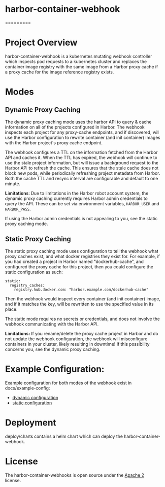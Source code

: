 # harbor-container-webhook
=========

# Project Overview

harbor-container-webhook is a kubernetes mutating webhook controller which inspects pod requests to a kubernetes
cluster and replaces the container image registry with the same image from a Harbor proxy cache if a 
proxy cache for the image reference registry exists.

# Modes

## Dynamic Proxy Caching
The dynamic proxy caching mode uses the harbor API to query & cache information on all of the projects configured in
Harbor. The webhook inspects each project for any proxy-cache endpoints, and if discovered, will use the Harbor
configuration to rewrite container (and init container) images with the Harbor project's proxy cache endpoint. 

The webhook configures a TTL on the information fetched from the Harbor API and caches it. When the TTL has expired,
the webhook will continue to use the stale project information, but will issue a background request to the Harbor API
to refresh the cache. This ensures that the stale cache does not block new pods, while periodically refreshing
project metadata from Harbor. Both the cache TTL and resync interval are configurable and default to one minute.

**Limitations**:
Due to limitations in the Harbor robot account system, the dynamic proxy caching currently requires Harbor admin
credentials to query the API. These can be set via environment variables, `HARBOR_USER` and `HARBOR_PASS`.

If using the Harbor admin credentials is not appealing to you, see the static proxy caching mode.

## Static Proxy Caching
The static proxy caching mode uses configuration to tell the webhook what proxy caches exist, and what docker
registries they exist for. For example, if you had created a project in Harbor named "dockerhub-cache", and configured
the proxy cache for this project, then you could configure the static configuration as such:
```
static:
  registry_caches:
    registry.hub.docker.com: "harbor.example.com/dockerhub-cache"
``` 

Then the webhook would inspect every container (and init container) image, and if it matches the key, will be rewritten
to use the specified value in its place.

The static mode requires no secrets or credentials, and does not involve the webhook communicating with the Harbor API.

**Limitations:**
If you rename/delete the proxy cache project in Harbor and do not update the webhook configuration,
the webhook will misconfigure containers in your cluster, likely resulting in downtime! If this possibility concerns you, 
see the dynamic proxy caching.

# Example Configuration:
Example configuration for both modes of the webhook exist in docs/example-config:
* [dynamic configuration](docs/example-config/dynamic.yaml)
* [static configuration](docs/example-config/static.yaml)

# Deployment

deploy/charts contains a helm chart which can deploy the harbor-container-webhook.

# License

The harbor-container-webhooks is open source under the [Apache 2](LICENSE) license.
